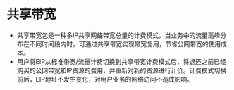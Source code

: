 # 共享带宽

- 共享带宽包是一种多IP共享网络带宽总量的计费模式，当业务中的流量高峰分布在不同时间段内时，可通过共享带宽实现带宽复用，节省公网带宽的使用成本。
- 用户将EIP从标准带宽/流量计费切换到共享带宽计费模式后，将退还之前已经购买的公网带宽和IP资源的费用，并重新对新的资源进行计价。计费模式切换前后，EIP地址不发生变化，对用户业务的网络访问不造成影响。

